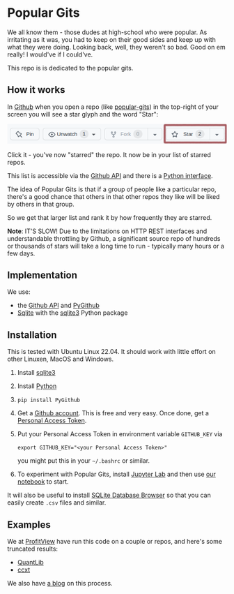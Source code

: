 # Popular Gits

We all know them - those dudes at high-school who were popular.  As irritating as it was, 
you had to keep on their good sides and keep up with what they were doing.
Looking back, well, they weren't so bad.  Good on em really!  I would've if I could've.

This repo is is dedicated to the popular gits.

## How it works

In [Github](https://github.com) when you open a repo (like [popular-gits](https://github.com/profitviews/popular-gits)) 
in the top-right of your screen you will see a star glyph and the word "Star":

![Star example](/assets/images/github_top_right.png)

Click it - you've now "starred" the repo.  It now be in your list of starred repos.

This list is accessible via the [Github API](https://docs.github.com/en/rest) and there is a [Python interface](https://github.com/PyGithub/PyGithub).

The idea of Popular Gits is that if a group of people like a particular repo, 
there's a good chance that others in that other repos they like will be liked by others in that group.

So we get that larger list and rank it by how frequently they are starred.

**Note**: IT'S SLOW!  Due to the limitations on HTTP REST interfaces and understandable throttling by Github, 
a significant source repo of hundreds or thousands of stars will take a long time to run - 
typically many hours or a few days.

## Implementation

We use:
* the [Github API](https://docs.github.com/en/rest) and [PyGithub](https://github.com/PyGithub/PyGithub)
* [Sqlite](https://www.sqlite.org/index.html) with the [sqlite3](https://docs.python.org/3/library/sqlite3.html) Python package

## Installation

This is tested with Ubuntu Linux 22.04.  It should work with little effort on other Linuxen, MacOS and Windows.

1. Install [sqlite3](https://www.sqlite.org/download.html)
1. Install [Python](https://www.python.org/)
1. `pip install PyGithub`
1. Get a [Github account](https://github.com).  This is free and very easy.
   Once done, get a [Personal Access Token](https://github.com/settings/tokens).
1. Put your Personal Access Token in environment variable `GITHUB_KEY` via

   ```shell
   export GITHUB_KEY="<your Personal Access Token>"
   ```

   you might put this in your `~/.bashrc` or similar.

1. To experiment with Popular Gits, install [Jupyter Lab](https://jupyter.org/install) and then use [our notebook](/popular_gits.ipynb) to start.

It will also be useful to install [SQLite Database Browser](https://sqlitebrowser.org/) so 
that you can easily create `.csv` files and similar.

## Examples

We at [ProfitView](https://profitview.net) have run this code on a couple or repos, and here's some truncated results:
* [QuantLib](/QuantLib.md)
* [ccxt](/ccxt.md)

We also have [a blog](https://profitview.net/blog/open-source-trading-projects) on this process.
